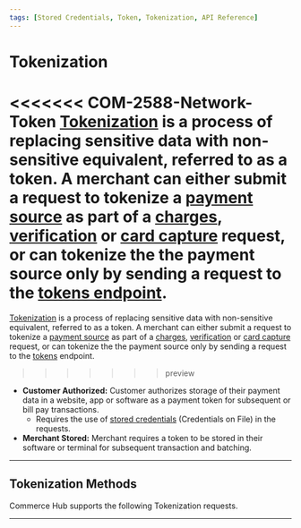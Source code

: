 ```yaml
---
tags: [Stored Credentials, Token, Tokenization, API Reference]
---
```


# Tokenization

<<<<<<< COM-2588-Network-Token
[Tokenization](?path=docs/Resources/FAQs-Glossary/Glossary.md#tokenization) is a process of replacing sensitive data with non-sensitive equivalent, referred to as a token. A merchant can either submit a request to tokenize a [payment source](?path=docs/Resources/Guides/Payment-Sources/Source-Type.md) as part of a [charges](?path=docs/Resources/API-Documents/Payments/Charges.md), [verification](?path=docs/Resources/API-Documents/Payments_VAS/Verification.md) or [card capture](?path=docs/Online-Mobile-Digital/Secure-Data-Capture/API/API-Only.md) request, or can tokenize the the payment source only by sending a request to the [tokens endpoint](../api/?type=post&path=/payments-vas/v1/tokens).
=======
[Tokenization](?path=docs/Resources/FAQs-Glossary/Glossary.md#tokenization) is a process of replacing sensitive data with non-sensitive equivalent, referred to as a token. A merchant can either submit a request to tokenize a [payment source](?path=docs/Resources/Guides/Payment-Sources/Source-Type.md) as part of a [charges](?path=docs/Resources/API-Documents/Payments/Charges.md), [verification](?path=docs/Resources/API-Documents/Payments_VAS/Verification.md) or [card capture](?path=docs/Online-Mobile-Digital/Secure-Data-Capture/API/API-Only.md) request, or can tokenize the the payment source only by sending a request to the [tokens](#tokens-request) endpoint.
>>>>>>> preview

- **Customer Authorized:** Customer authorizes storage of their payment data in a website, app or software as a payment token for subsequent or bill pay transactions.
  - Requires the use of [stored credentials](?path=docs/Resources/Guides/Stored-Credentials.md) (Credentials on File) in the requests.
- **Merchant Stored:** Merchant requires a token to be stored in their software or terminal for subsequent transaction and batching.

---

## Tokenization Methods

Commerce Hub supports the following Tokenization requests.

<!-- type: row -->

<!-- type: card
title: TransAmor 
description: Merchants can replace sensitive payment information, such as credit card numbers, with a non-sensitive TransArmor Token issued by Commerce Hub. 
link: ?path=docs/Resources/Guides/Payment-Sources/Tokenization/TransAmor.md
-->

<!-- type: card
title: Network
description: Enhances payment security by substituting sensitive cardholder data with unique, context-specific tokens issued by the card networks, minimizing fraud risk and data exposure.
link: ?path=docs/Resources/Guides/Payment-Sources/Tokenization/Network-Token.md
-->

<!-- type: card
title: Secure Vault
description: Provides a protected space for storing sensitive data, like payment and customer information, ensuring its confidentiality and security against unauthorized access or breaches.
link: 
-->

<!-- type: card
title: Partner Token 
description: The partner tokens request allows a merchant to submit Commerce Hub's TransAmor PaymentToken and receive a third-party partner token.
link: ?path=docs/Resources/API-Documents/Payments_VAS/Get-Proccesor-Token.md
-->

<!-- type: card
title: Partner Token 
description: The Partner Tokens request allows a merchant to submit Commerce Hub's TransAmor PaymentToken and receive a third party partner-token.
link: ?path=docs/Resources/API-Documents/Payments_VAS/Get-Proccesor-Token.md
-->

<!-- type: row-end -->

---

